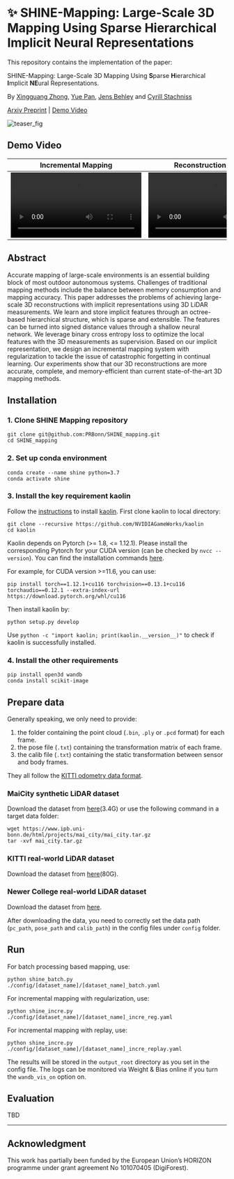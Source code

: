 # ✨ SHINE-Mapping: Large-Scale 3D Mapping Using Sparse Hierarchical Implicit Neural Representations

This repository contains the implementation of the paper:

SHINE-Mapping: Large-Scale 3D Mapping Using **S**parse **H**ierarchical **I**mplicit **NE**ural Representations.

By [Xingguang Zhong](https://www.ipb.uni-bonn.de/people/xingguang-zhong/), [Yue Pan](https://www.ipb.uni-bonn.de/people/yue-pan/), [Jens Behley](https://www.ipb.uni-bonn.de/people/jens-behley/) and [Cyrill Stachniss](https://www.ipb.uni-bonn.de/people/cyrill-stachniss/)

[Arxiv Preprint](https://arxiv.org/abs/2210.02299) | [Demo Video]()

![teaser_fig](https://user-images.githubusercontent.com/34207278/194295874-ccf02ed0-ad10-4451-acd2-e70001737ecf.png)

## Demo Video

Incremental Mapping | Reconstruction Results |
:-: | :-: |
<video src='https://user-images.githubusercontent.com/34207278/192112474-f88d0d90-96a4-4ff3-b3bb-4e119b810d9e.mp4'> | <video src='https://user-images.githubusercontent.com/34207278/192112449-56cb5c73-500f-416a-8892-e44d0e962669.mp4'> |


## Abstract
Accurate mapping of large-scale environments is an essential building block of most outdoor autonomous systems. Challenges of traditional mapping methods include the balance between memory consumption and mapping accuracy. This paper addresses the problems of achieving large-scale 3D reconstructions with implicit representations using 3D LiDAR measurements. We learn and store implicit features through an octree-based hierarchical structure, which is sparse and extensible. The features can be turned into signed distance values through a shallow neural network. We leverage binary cross entropy loss to optimize the local features with the 3D measurements as supervision. Based on our implicit representation, we design an incremental mapping system with regularization to tackle the issue of catastrophic forgetting in continual learning. Our experiments show that our 3D reconstructions are more accurate, complete, and memory-efficient than current state-of-the-art 3D mapping methods.

## Installation

### 1. Clone SHINE Mapping repository
```
git clone git@github.com:PRBonn/SHINE_mapping.git
cd SHINE_mapping
```
### 2. Set up conda environment
```
conda create --name shine python=3.7
conda activate shine
```
### 3. Install the key requirement kaolin

Follow the [instructions](https://kaolin.readthedocs.io/en/latest/notes/installation.html) to install [kaolin](https://kaolin.readthedocs.io/en/latest/index.html). First clone kaolin to local directory:

```
git clone --recursive https://github.com/NVIDIAGameWorks/kaolin
cd kaolin
```

Kaolin depends on Pytorch (>= 1.8, <= 1.12.1). Please install the corresponding Pytorch for your CUDA version (can be checked by ```nvcc --version```). You can find the installation commands [here](https://pytorch.org/get-started/previous-versions/).

For example, for CUDA version >=11.6, you can use:
```
pip install torch==1.12.1+cu116 torchvision==0.13.1+cu116 torchaudio==0.12.1 --extra-index-url https://download.pytorch.org/whl/cu116
```

Then install kaolin by:
```
python setup.py develop
```

Use ```python -c "import kaolin; print(kaolin.__version__)"``` to check if kaolin is successfully installed.

### 4. Install the other requirements
```
pip install open3d wandb
conda install scikit-image
```

## Prepare data

Generally speaking, we only need to provide:
1. the folder containing the point cloud (`.bin`, `.ply` or `.pcd` format) for each frame.
2. the pose file (`.txt`) containing the transformation matrix of each frame.
3. the calib file (`.txt`) containing the static transformation between sensor and body frames.

They all follow the [KITTI odometry data format](https://www.cvlibs.net/datasets/kitti/eval_odometry.php).

### MaiCity synthetic LiDAR dataset

Download the dataset from [here](https://www.ipb.uni-bonn.de/data/mai-city-dataset/)(3.4G) or use the following command in a target data folder:

```
wget https://www.ipb.uni-bonn.de/html/projects/mai_city/mai_city.tar.gz
tar -xvf mai_city.tar.gz
```

### KITTI real-world LiDAR dataset

Download the dataset from [here](https://www.cvlibs.net/datasets/kitti/eval_odometry.php)(80G).

### Newer College real-world LiDAR dataset

Download the dataset from [here]().


After downloading the data, you need to correctly set the data path (`pc_path`, `pose_path` and `calib_path`) in the config files under `config` folder.

## Run

For batch processing based mapping, use:
```
python shine_batch.py ./config/[dataset_name]/[dataset_name]_batch.yaml
```

For incremental mapping with regularization, use:
```
python shine_incre.py ./config/[dataset_name]/[dataset_name]_incre_reg.yaml
```

For incremental mapping with replay, use:
```
python shine_incre.py ./config/[dataset_name]/[dataset_name]_incre_replay.yaml
```

The results will be stored in the `output_root` directory as you set in the config file.
The logs can be monitored via Weight & Bias online if you turn the `wandb_vis_on` option on. 

## Evaluation

TBD

----

## Acknowledgment
This work has partially been funded by the European Union’s HORIZON programme under grant agreement No 101070405 (DigiForest).





